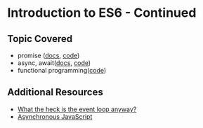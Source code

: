 Introduction to ES6 - Continued
=====

Topic Covered
----
- promise ([docs](https://developer.mozilla.org/en-US/docs/Web/JavaScript/Reference/Global_Objects/Promise), [code](https://github.com/Cefalo/LetsLearnReact/blob/master/_01_es6_part_1/prod/13.promise.js))
- async, await([docs](https://developer.mozilla.org/en-US/docs/Web/JavaScript/Reference/Statements/async_function), [code](https://github.com/Cefalo/LetsLearnReact/blob/master/_01_es6_part_1/prod/14.async.await.js))
- functional programming([code](https://github.com/Cefalo/LetsLearnReact/blob/master/_01_es6_part_1/prod/15.going.functional.js))

Additional Resources
----
- [What the heck is the event loop anyway?](https://www.youtube.com/watch?v=8aGhZQkoFbQ)
- [Asynchronous JavaScript](https://github.com/Cefalo/LetsLearnReact/blob/master/_02_es6_part_2/Asynchronous_JavaScript.pdf)
